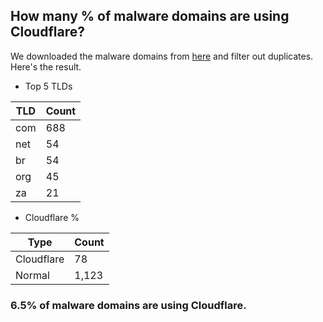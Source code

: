 ## How many % of malware domains are using Cloudflare?


We downloaded the malware domains from [here](https://urlhaus.abuse.ch) and filter out duplicates.
Here's the result.


[//]: # (start replacement)


- Top 5 TLDs

| TLD | Count |
| --- | --- |
| com | 688 |
| net | 54 |
| br | 54 |
| org | 45 |
| za | 21 |


- Cloudflare %

| Type | Count |
| --- | --- |
| Cloudflare | 78 |
| Normal | 1,123 |


### 6.5% of malware domains are using Cloudflare.